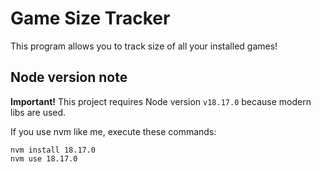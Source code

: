 # Game Size Tracker

This program allows you to track size of all your installed games!

## Node version note

**Important!** This project requires Node version `v18.17.0` because modern libs are used.

If you use nvm like me, execute these commands:
```shell
nvm install 18.17.0
nvm use 18.17.0
```
